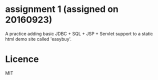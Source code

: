 # assignment 1 (assigned on 20160923)
A practice adding basic JDBC + SQL + JSP + Servlet support to a static html demo site called 'easybuy'.

# Licence
MIT
